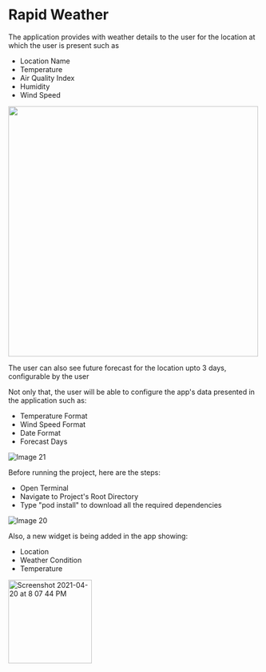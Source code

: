 # Rapid Weather
The application provides with weather details to the user for the location at which the user is present such as
- Location Name
- Temperature
- Air Quality Index
- Humidity
- Wind Speed

<img src = "https://user-images.githubusercontent.com/8428816/115151994-f28b1980-a08c-11eb-9279-66e3f76ee24c.PNG" height="500">


The user can also see future forecast for the location upto 3 days, configurable by the user

Not only that, the user will be able to configure the app's data presented in the application such as:
- Temperature Format
- Wind Speed Format
- Date Format
- Forecast Days

![Image 21](https://user-images.githubusercontent.com/8428816/115152006-033b8f80-a08d-11eb-9fa9-acce89ffef3d.gif)


Before running the project, here are the steps:
- Open Terminal
- Navigate to Project's Root Directory
- Type "pod install" to download all the required dependencies

![Image 20](https://user-images.githubusercontent.com/8428816/115152014-0d5d8e00-a08d-11eb-829b-0f1ed8028810.gif)

Also, a new widget is being added in the app showing:
- Location
- Weather Condition
- Temperature

<img width="167" alt="Screenshot 2021-04-20 at 8 07 44 PM" src="https://user-images.githubusercontent.com/8428816/115415398-82a79b00-a214-11eb-9d2c-3b1be099bcf8.png">
